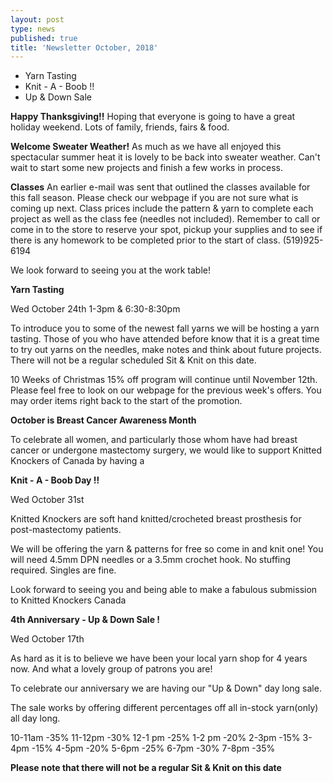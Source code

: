 ```yaml
---
layout: post
type: news
published: true
title: 'Newsletter October, 2018'
---
```


- Yarn Tasting
- Knit - A - Boob !!
- Up & Down Sale

<strong>Happy Thanksgiving!!</strong>
Hoping that everyone is going to have a great holiday weekend. Lots of family, friends, fairs & food.

<strong>Welcome Sweater Weather!</strong>
As much as we have all enjoyed this spectacular summer heat it is lovely to be back into sweater weather. Can't wait to start some new projects and finish a few works in process.

<strong>Classes</strong>
An earlier e-mail was sent that outlined the classes available for this fall season. Please check our webpage if you are not sure what is coming up next. Class prices include the pattern & yarn to complete each project as well as the class fee (needles not included). Remember to call or come in to the store to reserve your spot, pickup your supplies and to see if there is any homework to be completed prior to the start of class.
(519)925-6194

We look forward to seeing you at the work table!

<strong>Yarn Tasting</strong>

Wed October 24th
1-3pm   &   6:30-8:30pm
                    
To introduce you to some of the newest fall yarns we will be hosting a yarn tasting. Those of you who have attended before know that it is a great time to try out yarns on the needles, make notes and think about future projects. There will not be a regular scheduled Sit & Knit on this date.

10 Weeks of Christmas 15% off program will continue until November 12th. Please feel free to look on our webpage for the previous week's offers. You may order items right back to the start of the promotion.

<strong>October is Breast Cancer Awareness Month</strong>

To celebrate all women, and particularly those whom have had breast cancer or undergone mastectomy surgery, we would like to support Knitted Knockers of Canada by having a

  
<strong>Knit - A - Boob Day !!</strong>

Wed October 31st

Knitted Knockers are soft hand knitted/crocheted breast prosthesis for post-mastectomy patients.

We will be offering the yarn & patterns for free so come in and knit one!  You will need 4.5mm DPN needles or a 3.5mm crochet hook. No stuffing required. Singles are fine. 

Look forward to seeing you and being able to make a fabulous submission to Knitted Knockers Canada

<strong>4th Anniversary - Up & Down Sale !</strong>

Wed October 17th
 
As hard as it is to believe we have been your local yarn shop for 4 years now. And what a lovely group of patrons you are!
 
To celebrate our anniversary we are having our "Up & Down" day long sale.

The sale works by offering different percentages off all in-stock yarn(only) all day long.

10-11am   -35% 
11-12pm   -30%
12-1 pm   -25%
 1-2 pm   -20%
 2-3pm    -15%
 3-4pm    -15%
 4-5pm    -20%
 5-6pm    -25%
 6-7pm    -30%
 7-8pm    -35%

**Please note that there will not be a regular Sit & Knit on this date**

